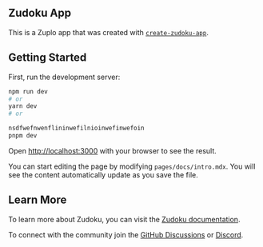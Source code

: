 ## Zudoku App

This is a Zuplo app that was created with [`create-zudoku-app`](https://zudoku.dev/docs).

## Getting Started

First, run the development server:

```bash
npm run dev
# or
yarn dev
# or

nsdfwefnwenflininwefilnioinwefinwefoin
pnpm dev
```

Open [http://localhost:3000](http://localhost:3000) with your browser to see the result.

You can start editing the page by modifying `pages/docs/intro.mdx`. You will see the content automatically update as you save the file.

## Learn More

To learn more about Zudoku, you can visit the [Zudoku documentation](https://zudoku.dev/docs).

To connect with the community join the [GitHub Discussions](https://github.com/zuplo/zudoku/discussions) or [Discord](https://discord.zudoku.dev).
